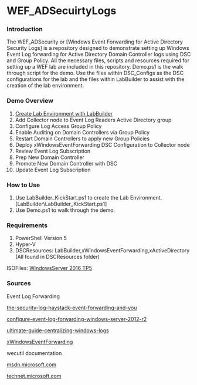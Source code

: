 # WEF_ADSecuirtyLogs


### Introduction
The WEF_ADSecurity or [Windows Event Forwarding for Active Directory Security Logs] is a repository designed to demonstrate setting up Windows Event Log forwarding for Active Directory Domain 
Controller logs using DSC and Group Policy. All the necessary files, scripts and resources required for setting up a WEF lab are included in this repository. Demo.ps1 is the walk through script 
for the demo. Use the files within DSC_Configs as the DSC configurations for the lab and the files within LabBuilder to assist with the creation of the lab environment.

### Demo Overview

1. [Create Lab Environment with LabBuilder](http://duffney.github.io/Creating-Labs-with-LabBuilder/)
2. Add Collector node to Event Log Readers Active Directory group
3. Configure Log Access Group Policy
4. Enable Auditing on Domain Controllers via Group Policy
5. Restart Domain Controllers to apply new Group Policies
6. Deploy xWindowsEventForwarding DSC Configuration to Collector node
7. Review Event Log Subscription
8. Prep New Domain Controller
9. Promote New Domain Controller with DSC
10. Update Event Log Subscription

### How to Use
1. Use LabBuilder_KickStart.ps1 to create the Lab Environment. [LabBuilder\LabBuilder_KickStart.ps1]
2. Use Demo.ps1 to walk through the demo.


### Requirements

1. PowerShell Version 5
2. Hyper-V
3. DSCResources: LabBuilder,xWindowsEventForwarding,xActiveDirectory (All found in DSCResources folder)


ISOFiles: [WindowsServer 2016 TP5](https://www.microsoft.com/en-us/evalcenter/evaluate-windows-server-technical-preview)


### Sources


Event Log Forwarding

[the-security-log-haystack-event-forwarding-and-you](https://blogs.technet.microsoft.com/askds/2011/08/29/the-security-log-haystack-event-forwarding-and-you/)

[configure-event-log-forwarding-windows-server-2012-r2](https://www.petri.com/configure-event-log-forwarding-windows-server-2012-r2)

[ultimate-guide-centralizing-windows-logs](http://www.loggly.com/ultimate-guide/centralizing-windows-logs/)


[xWindowsEventForwarding](https://github.com/PowerShell/xWindowsEventForwarding)


wecutil documentation


[msdn.microsoft.com](https://msdn.microsoft.com/en-us/library/bb736545(v=vs.85).aspx)


[technet.microsoft.com](https://technet.microsoft.com/en-us/library/cc753183(v=ws.11).aspx)
